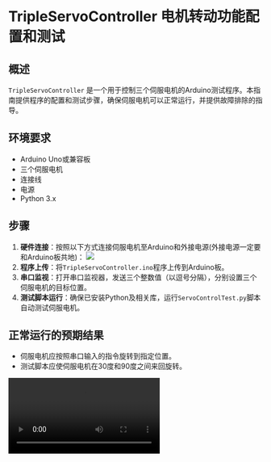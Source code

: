# TripleServoController 电机转动功能配置和测试

## 概述
`TripleServoController` 是一个用于控制三个伺服电机的Arduino测试程序。本指南提供程序的配置和测试步骤，确保伺服电机可以正常运行，并提供故障排除的指导。

## 环境要求
- Arduino Uno或兼容板
- 三个伺服电机
- 连接线
- 电源
- Python 3.x

## 步骤
1. **硬件连接**：按照以下方式连接伺服电机至Arduino和外接电源(外接电源一定要和Arduino板共地)：
   ![](schematic.png)
2. **程序上传**：将`TripleServoController.ino`程序上传到Arduino板。
3. **串口监视**：打开串口监视器，发送三个整数值（以逗号分隔），分别设置三个伺服电机的目标位置。
4. **测试脚本运行**：确保已安装Python及相关库，运行`ServoControlTest.py`脚本自动测试伺服电机。

## 正常运行的预期结果
- 伺服电机应按照串口输入的指令旋转到指定位置。
- 测试脚本应使伺服电机在30度和90度之间来回旋转。
<video src="ServoTest.mp4" preview-src="ServoTest.jpg"/>


## 故障排除
- [舵机无法正常运行（已解决）](ErrorReport.md)
- **串口通信问题**：检查Arduino的串口连接是否正确。
- **电机响应问题**：确保伺服电机电源供应充足，检查连接线是否稳固。
- **程序问题**：确认Arduino程序和Python脚本是否正确无误。
- **硬件故障**：检查伺服电机和Arduino板是否有损坏或接触不良。